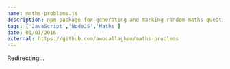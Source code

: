 ```yaml
---
name: maths-problems.js
description: npm package for generating and marking random maths questions
tags: ['JavaScript','NodeJS','Maths']
date: 01/01/2016
external: https://github.com/awocallaghan/maths-problems
---
```

Redirecting...
